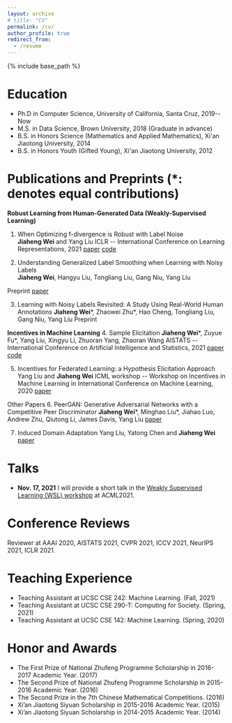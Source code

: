 ```yaml
---
layout: archive
# title: "CV"
permalink: /cv/
author_profile: true
redirect_from:
  - /resume
---
```


{% include base_path %}

Education
======
* Ph.D in Computer Science, University of California, Santa Cruz, 2019--Now
* M.S. in Data Science, Brown University, 2018  (Graduate in advance)
* B.S. in Honors Science (Mathematics and Applied Mathematics), Xi'an Jiaotong University, 2014
* B.S. in Honors Youth (Gifted Young), Xi'an Jiaotong University, 2012

Publications and Preprints
(*: denotes equal contributions)
======
**Robust Learning from Human-Generated Data (Weakly-Supervised Learning)**
1.	When Optimizing f-divergence is Robust with Label Noise    
**Jiaheng Wei** and Yang Liu 
ICLR -- International Conference on Learning Representations, 2021 
[paper](https://openreview.net/forum?id=WesiCoRVQ15)  [code](https://github.com/weijiaheng/Robust-f-divergence-measures)

2.	Understanding Generalized Label Smoothing when Learning with Noisy Labels  
**Jiaheng Wei**, Hangyu Liu, Tongliang Liu, Gang Niu, Yang Liu

Preprint
[paper](https://arxiv.org/abs/2106.04149)  

3.	Learning with Noisy Labels Revisited: A Study Using Real-World Human Annotations
**Jiaheng Wei***, Zhaowei Zhu*, Hao Cheng, Tongliang Liu, Gang Niu, Yang Liu
Preprint

**Incentives in Machine Learning**
4.	Sample Elicitation
**Jiaheng Wei***, Zuyue Fu*, Yang Liu, Xingyu Li, Zhuoran Yang, Zhaoran Wang
AISTATS -- International Conference on Artificial Intelligence and Statistics, 2021
[paper](https://proceedings.mlr.press/v130/wei21c)  [code](https://github.com/weijiaheng/Credible-sample-elicitation)

5.	Incentives for Federated Learning: a Hypothesis Elicitation Approach
Yang Liu and **Jiaheng Wei** 
ICML workshop -- Workshop on Incentives in Machine Learning in International Conference on Machine Learning, 2020
[paper](https://arxiv.org/abs/2007.10596)

Other Papers
6.	PeerGAN: Generative Adversarial Networks with a Competitive Peer Discriminator
**Jiaheng Wei***, Minghao Liu*, Jiahao Luo, Andrew Zhu, Qiutong Li, James Davis, Yang Liu
[paper](https://arxiv.org/abs/2101.07524)

7.	Induced Domain Adaptation
Yang Liu, Yatong Chen and **Jiaheng Wei**
[paper](https://arxiv.org/abs/2107.05911)

  
Talks
======
* **Nov. 17, 2021** I will provide a short talk in the [Weakly Supervised Learning (WSL) workshop](https://wsl-workshop.github.io/acml21.html) at ACML2021. 
  
Conference Reviews
======
Reviewer at AAAI 2020, AISTATS 2021, CVPR 2021, ICCV 2021, NeurIPS 2021, ICLR 2021.

Teaching Experience
======
* Teaching Assistant at UCSC CSE 242: Machine Learning.  (Fall, 2021)      
* Teaching Assistant at UCSC CSE 290-T: Computing for Society.  (Spring, 2021)
* Teaching Assistant at UCSC CSE 142: Machine Learning.  (Spring, 2020)

Honor and Awards
======
* The First Prize of National Zhufeng Programme Scholarship in 2016-2017 Academic Year.  (2017)
* The Second Prize of National Zhufeng Programme Scholarship in 2015-2016 Academic Year.  (2016)
* The Second Prize in the 7th Chinese Mathematical Competitions.  (2016)
* Xi’an Jiaotong Siyuan Scholarship in 2015-2016 Academic Year.  (2015)
* Xi’an Jiaotong Siyuan Scholarship in 2014-2015 Academic Year.  (2014)
